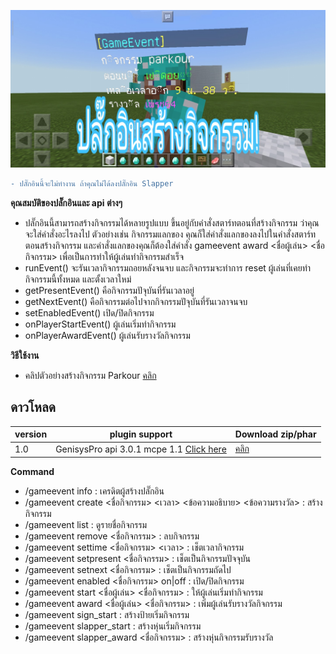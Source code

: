 ![icon](images/1.0/PicsArt_02-12-11.18.36.jpg)


```diff
- ปลั๊กอินนี้จะไม่ทำงาน ถ้าคุณไม่ได้ลงปลั๊กอิน Slapper
```


**คุณสมบัติของปลั๊กอินและ api ต่างๆ**<br>
- ปลั๊กอินนี้สามารถสร้างกิจกรรมได้หลายรูปแบบ ขึ้นอยู่กับคำสั่งสตาร์ทตอนที่สร้างกิจกรรม ว่าคุณจะใส่คำสั่งอะไรลงไป ตัวอย่างเช่น กิจกรรมแลกของ คุณก็ใส่คำสั่งแลกของลงไปในคำสั่งสตาร์ทตอนสร้างกิจกรรม และคำสั่งแลกของคุณก็ต้องใส่คำสั่ง gameevent award <ชื่อผู้เล่น> <ชื่อกิจกรรม> เพื่อเป็นการทำให้ผู้เล่นทำกิจกรรมสำเร็จ
- runEvent() จะรันเวลากิจกรรมถอยหลังจนจบ และกิจกรรมจะทำการ reset ผู้เล่นที่เคยทำกิจกรรมนี้ทั้งหมด และตั้งเวลาใหม่
- getPresentEvent() คือกิจกรรมปัจุบันที่รันเวลาอยู่
- getNextEvent() คือกิจกรรมต่อไปจากกิจกรรมปัจุบันที่รันเวลาจนจบ
- setEnabledEvent() เปิด/ปิดกิจกรรม
- onPlayerStartEvent() ผู้เล่นเริ่มทำกิจกรรม
- onPlayerAwardEvent() ผู้เล่นรับรางวัลกิจกรรม


**วิธีใช้งาน**<br>
- คลิปตัวอย่างสร้างกิจกรรม Parkour [คลิก](https://youtu.be/-XBYw0t43As)


## ดาวโหลด
| version  | plugin support                        | Download  zip/phar                                                 |
| ---- | ------------------------------------ | ---------------------------------------------------------- |
| 1.0  | GenisysPro api 3.0.1 mcpe 1.1 [Click here](https://github.com/GenisysPro/GenisysPro) | [คลิก](https://github.com/HmmHmmmm/GameEventPlugin/releases/1.0) |


**Command**<br>
- /gameevent info : เครดิตผู้สร้างปลั๊กอิน
- /gameevent create <ชื่อกิจกรรม> <เวลา> <ข้อความอธิบาย> <ข้อความรางวัล> : สร้างกิจกรรม
- /gameevent list : ดูรายชื่อกิจกรรม
- /gameevent remove <ชื่อกิจกรรม> : ลบกิจกรรม
- /gameevent settime <ชื่อกิจกรรม> <เวลา> : เช็ตเวลากิจกรรม
- /gameevent setpresent <ชื่อกิจกรรม> : เช็ตเป็นกิจกรรมปัจจุบัน
- /gameevent setnext <ชื่อกิจกรรม> : เช็ตเป็นกิจกรรมถัดไป
- /gameevent enabled <ชื่อกิจกรรม> on|off : เปิด/ปิดกิจกรรม
- /gameevent start <ชื่อผู้เล่น> <ชื่อกิจกรรม> : ให้ผู้เล่นเริ่มทำกิจกรรม
- /gameevent award <ชื่อผู้เล่น> <ชื่อกิจกรรม> : เพิ่มผู้เล่นรับรางวัลกิจกรรม
- /gameevent sign_start : สร้างป้ายเริ่มกิจกรรม
- /gameevent slapper_start : สร้างหุ่นเริ่มกิจกรรม
- /gameevent slapper_award <ชื่อกิจกรรม> : สร้างหุ่นกิจกรรมรับรางวัล
